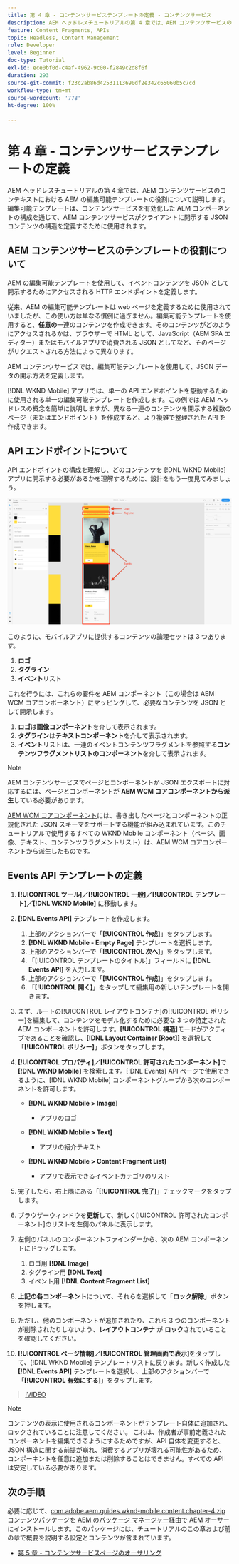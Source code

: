 ```yaml
---
title: 第 4 章 - コンテンツサービステンプレートの定義 - コンテンツサービス
description: AEM ヘッドレスチュートリアルの第 4 章では、AEM コンテンツサービスのコンテキストにおける AEM の編集可能テンプレートの役割について説明します。編集可能テンプレートは、最終的に開示される AEM コンテンツサービスの JSON コンテンツの構造を定義するために使用されます。
feature: Content Fragments, APIs
topic: Headless, Content Management
role: Developer
level: Beginner
doc-type: Tutorial
exl-id: ece0bf0d-c4af-4962-9c00-f2849c2d8f6f
duration: 293
source-git-commit: f23c2ab86d42531113690df2e342c65060b5c7cd
workflow-type: tm+mt
source-wordcount: '778'
ht-degree: 100%

---
```


# 第 4 章 - コンテンツサービステンプレートの定義

AEM ヘッドレスチュートリアルの第 4 章では、AEM コンテンツサービスのコンテキストにおける AEM の編集可能テンプレートの役割について説明します。編集可能テンプレートは、コンテンツサービスを有効化した AEM コンポーネントの構成を通じて、AEM コンテンツサービスがクライアントに開示する JSON コンテンツの構造を定義するために使用されます。

## AEM コンテンツサービスのテンプレートの役割について

AEM の編集可能テンプレートを使用して、イベントコンテンツを JSON として開示するためにアクセスされる HTTP エンドポイントを定義します。

従来、AEM の編集可能テンプレートは web ページを定義するために使用されていましたが、この使い方は単なる慣例に過ぎません。編集可能テンプレートを使用すると、**任意の**&#x200B;一連のコンテンツを作成できます。そのコンテンツがどのようにアクセスされるかは、ブラウザーで HTML として、JavaScript（AEM SPA エディター）またはモバイルアプリで消費される JSON としてなど、そのページがリクエストされる方法によって異なります。

AEM コンテンツサービスでは、編集可能テンプレートを使用して、JSON データの開示方法を定義します。

[!DNL WKND Mobile] アプリでは、単一の API エンドポイントを駆動するために使用される単一の編集可能テンプレートを作成します。この例では AEM ヘッドレスの概念を簡単に説明しますが、異なる一連のコンテンツを開示する複数のページ（またはエンドポイント）を作成すると、より複雑で整理された API を作成できます。

## API エンドポイントについて

API エンドポイントの構成を理解し、どのコンテンツを [!DNL WKND Mobile] アプリに開示する必要があるかを理解するために、設計をもう一度見てみましょう。

![Events API ページの分解](./assets/chapter-4/design-to-component-mapping.png)

このように、モバイルアプリに提供するコンテンツの論理セットは 3 つあります。

1. **ロゴ**
2. **タグライン**
3. **イベント**&#x200B;リスト

これを行うには、これらの要件を AEM コンポーネント（この場合は AEM WCM コアコンポーネント）にマッピングして、必要なコンテンツを JSON として開示します。

1. **ロゴ**&#x200B;は&#x200B;**画像コンポーネント**&#x200B;を介して表示されます。
2. **タグライン**&#x200B;は&#x200B;**テキストコンポーネント**&#x200B;を介して表示されます。
3. **イベント**&#x200B;リストは、一連のイベントコンテンツフラグメントを参照する&#x200B;**コンテンツフラグメントリストのコンポーネント**&#x200B;を介して表示されます。

>[!NOTE]
>
>AEM コンテンツサービスでページとコンポーネントが JSON エクスポートに対応するには、ページとコンポーネントが **AEM WCM コアコンポーネントから派生**&#x200B;している必要があります。
>
>[AEM WCM コアコンポーネント](https://github.com/Adobe-Marketing-Cloud/aem-core-wcm-components)には、書き出したページとコンポーネントの正規化された JSON スキーマをサポートする機能が組み込まれています。このチュートリアルで使用するすべての WKND Mobile コンポーネント（ページ、画像、テキスト、コンテンツフラグメントリスト）は、AEM WCM コアコンポーネントから派生したものです。

## Events API テンプレートの定義

1. **[!UICONTROL ツール]／[!UICONTROL 一般]／[!UICONTROL テンプレート]／[!DNL WKND Mobile]** に移動します。

1. **[!DNL Events API]** テンプレートを作成します。

   1. 上部のアクションバーで「**[!UICONTROL 作成]**」をタップします。
   1. **[!DNL WKND Mobile - Empty Page]** テンプレートを選択します。
   1. 上部のアクションバーで「**[!UICONTROL 次へ]**」をタップします。
   1. 「[!UICONTROL テンプレートのタイトル]」フィールドに **[!DNL Events API]** を入力します。
   1. 上部のアクションバーで「**[!UICONTROL 作成]**」をタップします。
   1. 「**[!UICONTROL 開く]**」をタップして編集用の新しいテンプレートを開きます。

1. まず、ルートの[!UICONTROL レイアウトコンテナ]の[!UICONTROL ポリシー]を編集して、コンテンツをモデル化するために必要な 3 つの特定された AEM コンポーネントを許可します。**[!UICONTROL 構造]**&#x200B;モードがアクティブであることを確認し、**[!DNL Layout Container \[Root\]]** を選択して「**[!UICONTROL ポリシー]**」ボタンをタップします。
1. **[!UICONTROL プロパティ]／[!UICONTROL 許可されたコンポーネント]**&#x200B;で **[!DNL WKND Mobile]** を検索します。[!DNL Events] API ページで使用できるように、[!DNL WKND Mobile] コンポーネントグループから次のコンポーネントを許可します。

   * **[!DNL WKND Mobile > Image]**

      * アプリのロゴ

   * **[!DNL WKND Mobile > Text]**

      * アプリの紹介テキスト

   * **[!DNL WKND Mobile > Content Fragment List]**

      * アプリで表示できるイベントカテゴリのリスト

1. 完了したら、右上隅にある「**[!UICONTROL 完了]**」チェックマークをタップします。
1. ブラウザーウィンドウを&#x200B;**更新**&#x200B;して、新しく[!UICONTROL 許可されたコンポーネント]のリストを左側のパネルに表示します。
1. 左側のパネルのコンポーネントファインダーから、次の AEM コンポーネントにドラッグします。
   1. ロゴ用 **[!DNL Image]**
   2. タグライン用 **[!DNL Text]**
   3. イベント用 **[!DNL Content Fragment List]**
1. **上記の各コンポーネント**&#x200B;について、それらを選択して「**ロック解除**」ボタンを押します。
1. ただし、他のコンポーネントが追加されたり、これら 3 つのコンポーネントが削除されたりしないよう、**レイアウトコンテナ** が **ロック**&#x200B;されていることを確認してください。
1. **[!UICONTROL ページ情報]／[!UICONTROL 管理画面で表示]**&#x200B;をタップして、[!DNL WKND Mobile] テンプレートリストに戻ります。新しく作成した **[!DNL Events API]** テンプレートを選択し、上部のアクションバーで「**[!UICONTROL 有効にする]**」をタップします。

>[!VIDEO](https://video.tv.adobe.com/v/28342?quality=12&learn=on)

>[!NOTE]
>
> コンテンツの表示に使用されるコンポーネントがテンプレート自体に追加され、ロックされていることに注意してください。 これは、作成者が事前定義されたコンポーネントを編集できるようにするためですが、API 自体を変更すると、JSON 構造に関する前提が崩れ、消費するアプリが壊れる可能性があるため、コンポーネントを任意に追加または削除することはできません。すべての API は安定している必要があります。

## 次の手順

必要に応じて、[com.adobe.aem.guides.wknd-mobile.content.chapter-4.zip](https://github.com/adobe/aem-guides-wknd-mobile/releases/latest) コンテンツパッケージを [AEM のパッケージ マネージャー](http://localhost:4502/crx/packmgr/index.jsp)経由で AEM オーサーにインストールします。このパッケージには、チュートリアルのこの章および前の章で概要を説明する設定とコンテンツが含まれています。

* [第 5 章 - コンテンツサービスページのオーサリング](./chapter-5.md)
